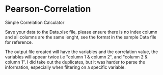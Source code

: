 # Pearson-Correlation
 Simple Correlation Calculator

Save your data to the Data.xlsx file, please ensure there is no index column and all columns are the same lenght,
see the format in the sample Data file for reference.

The output file created will have the variables and the correlation value, the variables will appear twice i.e "column 1 & column 2",
and "column 2 & column 1". I did take out the duplicates, but it was harder to parse the information, especially when filtering on a 
specific variable.


